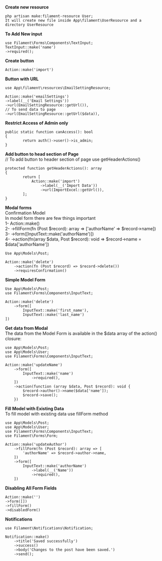 **Create new resource**
```
php artisan make:filament-resource User;
It will create new file inside App\filament\UserResource and a directory UserResource
```
**To Add New input**
```
use Filament\Forms\Components\TextInput;
TextInput::make('name')
->required();
```

**Create button**
```
Action::make('import')
```

**Button with URL**
```
use App\filament\resources\EmailSettingResource;

Action::make('emailSettings')
->label(__('Email Settings'))
->url(EmailSettingResource::getUrl()),
// To send data to page
->url(EmailSettingResource::getUrl($data)),
```
**Restrict Access of Admin only**
```
public static function canAccess(): bool
{
        return auth()->user()->is_admin;
}
```
**Add button to head section of Page**<br>
// To add button to header section of page use getHeaderActions()
```
protected function getHeaderActions(): array
{
        return [
            Action::make('import')
                ->label(__('Import Data'))
                ->url(ImportExcel::getUrl()),
        ];
}
```
**Modal forms**<br>
Confirmation Model<br>
In model form there are few things important<br>
1- Action::make()<br>
2- ->fillForm(fn (Post $record): array => ['authorName' => $record->name])<br>
3- ->form([InputText::make('authorName')])<br>
4- ->action(fn(array $data, Post $record): void => $record->name = $data['authorName'])
```
Use App\Models\Post;

Action::make('delete')
    ->action(fn (Post $record) => $record->delete())
    ->requiresConfirmation()
```
**Simple Model Form**
```
Use App\Models\Post;
use Filament\Forms\Components\InputText;

Action::make('delete')
    ->form([
        InputText::make('first_name'),
        InputText::make('last_name')
])
```
**Get data from Modal**<br>
The data from the Model Form is available in the $data array of the action() closure:
```
use App\Models\Post;
use App\Models\User;
use Filament\Forms\Components\InputText;
 
Action::make('updateName')
    ->form([
        InputText::make('name')
            ->required(),
    ])
    ->action(function (array $data, Post $record): void {
        $record->author()->name($data['name']);
        $record->save();
    })
```
**Fill Model with Existing Data**<br>
To fill model with existing data use fillForm method
```
use App\Models\Post;
use App\Models\User;
use Filament\Forms\Components\InputText;
use Filament\Forms\Form;
 
Action::make('updateAuthor')
    ->fillForm(fn (Post $record): array => [
        'authorName' => $record->author->name,
    ])
    ->form([
        InputText::make('authorName')
            ->label(__('Name'))
            ->required(),
    ])
```
**Disabling All Form Fields**
```
Action::make('')
->form([])
->fillForm()
->disabledForm()
```
**Notifications**
```
use Filament\Notifications\Notification;

Notification::make()
    ->title('Saved successfully')
    ->success()
    ->body('Changes to the post have been saved.')
    ->send();

```
